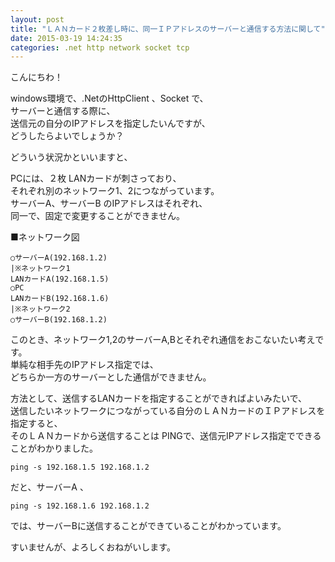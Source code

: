 ```yaml
---
layout: post
title: "ＬＡＮカード２枚差し時に、同一ＩＰアドレスのサーバーと通信する方法に関して"
date: 2015-03-19 14:24:35
categories: .net http network socket tcp
---
```

<p>こんにちわ！</p>

<p>windows環境で、.NetのHttpClient 、Socket で、 <br>
サーバーと通信する際に、 <br>
送信元の自分のIPアドレスを指定したいんですが、 <br>
どうしたらよいでしょうか？ </p>

<p>どういう状況かといいますと、</p>

<p>PCには、２枚 LANカードが刺さっており、 <br>
それぞれ別のネットワーク1、2につながっています。 <br>
サーバーA、サーバーB のIPアドレスはそれぞれ、 <br>
同一で、固定で変更することができません。 </p>

<p>■ネットワーク図</p>

<pre><code>○サーバーA(192.168.1.2) 
|※ネットワーク1 
LANカードA(192.168.1.5) 
○PC 
LANカードB(192.168.1.6) 
|※ネットワーク2 
○サーバーB(192.168.1.2) 
</code></pre>

<p>このとき、ネットワーク1,2のサーバーA,Bとそれぞれ通信をおこないたい考えです。 <br>
単純な相手先のIPアドレス指定では、 <br>
どちらか一方のサーバーとした通信ができません。 </p>

<p>方法として、送信するLANカードを指定することができればよいみたいで、 <br>
送信したいネットワークにつながっている自分のＬＡＮカードのＩＰアドレスを指定すると、 <br>
そのＬＡＮカードから送信することは PINGで、送信元IPアドレス指定でできることがわかりました。 </p>

<pre><code>ping -s 192.168.1.5 192.168.1.2 
</code></pre>

<p>だと、サーバーA 、 </p>

<pre><code>ping -s 192.168.1.6 192.168.1.2 
</code></pre>

<p>では、サーバーBに送信することができていることがわかっています。 </p>

<p>すいませんが、よろしくおねがいします。</p>
